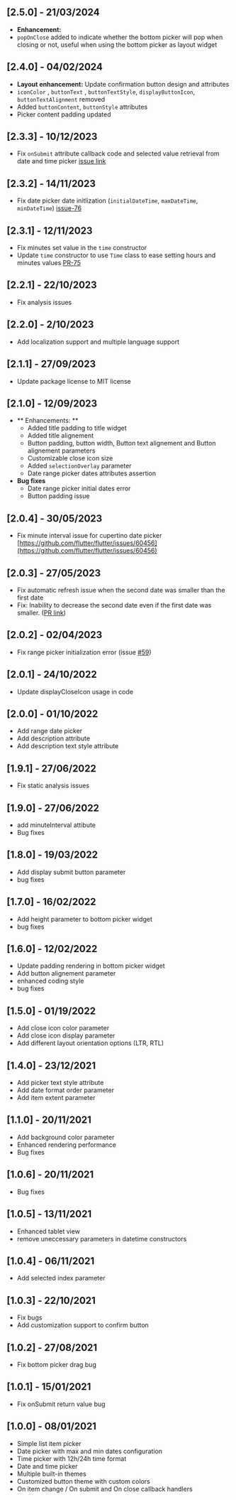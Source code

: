 ## [2.5.0] - 21/03/2024

- **Enhancement:** 
- `popOnClose` added to indicate whether the bottom picker will pop when closing or not, useful when using the bottom picker as layout widget

## [2.4.0] - 04/02/2024

- **Layout enhancement:** Update confirmation button design and attributes
- `iconColor` , `buttonText` , `buttonTextStyle`, `displayButtonIcon`, `buttonTextAlignment` removed
- Added `buttonContent`, `buttonStyle` attributes
- Picker content padding updated

## [2.3.3] - 10/12/2023

- Fix `onSubmit` attribute callback code and selected value retrieval from date and time picker [issue link](https://github.com/koukibadr/Bottom-Picker/issues/80)

## [2.3.2] - 14/11/2023

- Fix date picker date initlization (`initialDateTime`, `maxDateTime`, `minDateTime`) [issue-76](https://github.com/koukibadr/Bottom-Picker/issues/76)

## [2.3.1] - 12/11/2023

- Fix minutes set value in the `time` constructor
- Update `time` constructor to use `Time` class to ease setting hours and minutes values [PR-75](https://github.com/koukibadr/Bottom-Picker/pull/75)

## [2.2.1] - 22/10/2023

- Fix analysis issues

## [2.2.0] - 2/10/2023

- Add localization support and multiple language support

## [2.1.1] - 27/09/2023

- Update package license to MIT license

## [2.1.0] - 12/09/2023

- ** Enhancements: **
    - Added title padding to title widget
    - Added title alignement
    - Button padding, button width, Button text alignement and Button alignement  parameters
    - Customizable close icon size
    - Added `selectionOverlay` parameter
    - Date range picker dates attributes assertion
- **Bug fixes**
    - Date range picker initial dates error
    - Button padding issue

## [2.0.4] - 30/05/2023

- Fix minute interval issue for cupertino date picker [https://github.com/flutter/flutter/issues/60456](https://github.com/flutter/flutter/issues/60456)

## [2.0.3] - 27/05/2023

- Fix automatic refresh issue when the second date was smaller than the first date
- Fix: Inability to decrease the second date even if the first date was smaller. ([PR link](https://github.com/koukibadr/Bottom-Picker/pull/65))


## [2.0.2] - 02/04/2023

- Fix range picker initialization error (issue [#59](https://github.com/koukibadr/Bottom-Picker/issues/59))

## [2.0.1] - 24/10/2022

- Update displayCloseIcon usage in code

## [2.0.0] - 01/10/2022

- Add range date picker
- Add description attribute
- Add description text style attribute

## [1.9.1] - 27/06/2022

- Fix static analysis issues

## [1.9.0] - 27/06/2022

- add minuteInterval attibute
- Bug fixes

## [1.8.0] - 19/03/2022

- Add display submit button parameter
- bug fixes

## [1.7.0] - 16/02/2022

- Add height parameter to bottom picker widget
- bug fixes

## [1.6.0] - 12/02/2022

- Update padding rendering in bottom picker widget
- Add button alignement parameter
- enhanced coding style
- bug fixes

## [1.5.0] - 01/19/2022

- Add close icon color parameter
- Add close icon display parameter
- Add different layout orientation options (LTR, RTL)

## [1.4.0] - 23/12/2021

- Add picker text style attribute
- Add date format order parameter
- Add item extent parameter

## [1.1.0] - 20/11/2021

- Add background color parameter
- Enhanced rendering performance
- Bug fixes

## [1.0.6] - 20/11/2021

- Bug fixes

## [1.0.5] - 13/11/2021

- Enhanced tablet view
- remove uneccessary parameters in datetime constructors

## [1.0.4] - 06/11/2021

- Add selected index parameter

## [1.0.3] - 22/10/2021

- Fix bugs
- Add customization support to confirm button

## [1.0.2] - 27/08/2021

- Fix bottom picker drag bug

## [1.0.1] - 15/01/2021

- Fix onSubmit return value bug

## [1.0.0] - 08/01/2021

- Simple list item picker
- Date picker with max and min dates configuration
- Time picker with 12h/24h time format
- Date and time picker
- Multiple built-in themes
- Customized button theme with custom colors
- On item change / On submit and On close callback handlers

